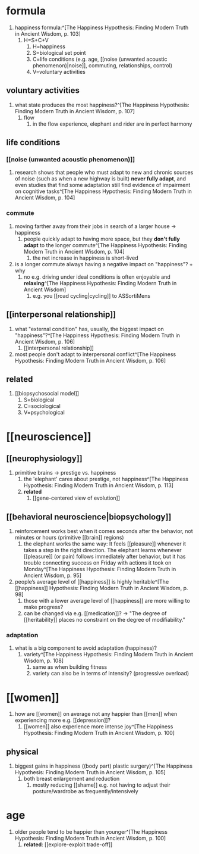 # formula
1. happiness formula:^[The Happiness Hypothesis: Finding Modern Truth in Ancient Wisdom, p. 103]
	1. H=S+C+V
		1. H=happiness
		2. S=biological set point
		3. C=life conditions (e.g. age, [[noise (unwanted acoustic phenomenon)|noise]], commuting, relationships, control)
		4. V=voluntary activities

## voluntary activities
1. what state produces the most happiness?^[The Happiness Hypothesis: Finding Modern Truth in Ancient Wisdom, p. 107]
	1. flow
		1. in the flow experience, elephant and rider are in perfect harmony

## life conditions
### [[noise (unwanted acoustic phenomenon)]]
1. research shows that people who must adapt to new and chronic sources of noise (such as when a new highway is built) **never fully adapt**, and even studies that find some adaptation still find evidence of impairment on cognitive tasks^[The Happiness Hypothesis: Finding Modern Truth in Ancient Wisdom, p. 104]

### commute
1. moving farther away from their jobs in search of a larger house → happiness
	1. people quickly adapt to having more space, but they **don't fully adapt** to the longer commute^[The Happiness Hypothesis: Finding Modern Truth in Ancient Wisdom, p. 104]
		1. the net increase in happiness is short-lived
2. is a longer commute always having a negative impact on "happiness"? + why
	1. no e.g. driving under ideal conditions is often enjoyable and **relaxing**^[The Happiness Hypothesis: Finding Modern Truth in Ancient Wisdom]
		1. e.g. you [[road cycling|cycling]] to ASSortiMens

## [[interpersonal relationship]]
1. what "external condition" has, usually, the biggest impact on "happiness"?^[The Happiness Hypothesis: Finding Modern Truth in Ancient Wisdom, p. 106]
	1. [[interpersonal relationship]]
2. most people don't adapt to interpersonal conflict^[The Happiness Hypothesis: Finding Modern Truth in Ancient Wisdom, p. 106]

## related
1. [[biopsychosocial model]]
	1. S=biological
	2. C=sociological
	3. V=psychological

# [[neuroscience]]
## [[neurophysiology]]
1. primitive brains → prestige vs. happiness
	1. the 'elephant' cares about prestige, not happiness^[The Happiness Hypothesis: Finding Modern Truth in Ancient Wisdom, p. 113]
	2. **related**
		1. [[gene-centered view of evolution]]

## [[behavioral neuroscience|biopsychology]]
1. reinforcement works best when it comes seconds after the behavior, not minutes or hours (primitive [[brain]] regions)
	1. the elephant works the same way: It feels [[pleasure]] whenever it takes a step in the right direction. The elephant learns whenever [[pleasure]] (or pain) follows immediately after behavior, but it has trouble connecting success on Friday with actions it took on Monday^[The Happiness Hypothesis: Finding Modern Truth in Ancient Wisdom, p. 95]
2. people’s average level of [[happiness]] is highly heritable^[The [[happiness]] Hypothesis: Finding Modern Truth in Ancient Wisdom, p. 98]
	1. those with a lower average level of [[happiness]] are more willing to make progress?
	2. can be changed via e.g. [[medication]]? → "The degree of [[heritability]] places no constraint on the degree of modifiability."

### adaptation
1. what is a big component to avoid adaptation (happiness)?
	1. variety^[The Happiness Hypothesis: Finding Modern Truth in Ancient Wisdom, p. 108]
		1. same as when building fitness
		2. variety can also be in terms of intensity? (progressive overload)

# [[women]]
1. how are [[women]] on average not any happier than [[men]] when experiencing more e.g. [[depression]]?
	1. [[women]] also experience more intense joy^[The Happiness Hypothesis: Finding Modern Truth in Ancient Wisdom, p. 100]

## physical
1. biggest gains in happiness ((body part) plastic surgery)^[The Happiness Hypothesis: Finding Modern Truth in Ancient Wisdom, p. 105]
	1. both breast enlargement and reduction
		1. mostly reducing [[shame]] e.g. not having to adjust their posture/wardrobe as frequently/intensively

# age
1. older people tend to be happier than younger^[The Happiness Hypothesis: Finding Modern Truth in Ancient Wisdom, p. 100]
	1. **related**: [[explore-exploit trade-off]]